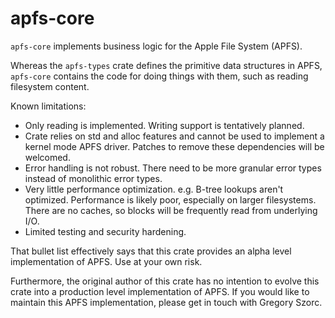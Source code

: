 # apfs-core

`apfs-core` implements business logic for the Apple File System (APFS).

Whereas the `apfs-types` crate defines the primitive data structures in
APFS, `apfs-core` contains the code for doing things with them, such as
reading filesystem content.

Known limitations:

* Only reading is implemented. Writing support is tentatively planned.
* Crate relies on std and alloc features and cannot be used to implement a
  kernel mode APFS driver. Patches to remove these dependencies will be
  welcomed.
* Error handling is not robust. There need to be more granular error types
  instead of monolithic error types.
* Very little performance optimization. e.g. B-tree lookups aren't optimized.
  Performance is likely poor, especially on larger filesystems. There are no
  caches, so blocks will be frequently read from underlying I/O.
* Limited testing and security hardening.

That bullet list effectively says that this crate provides an alpha level
implementation of APFS. Use at your own risk.

Furthermore, the original author of this crate has no intention to evolve this
crate into a production level implementation of APFS. If you would like to
maintain this APFS implementation, please get in touch with Gregory Szorc.

